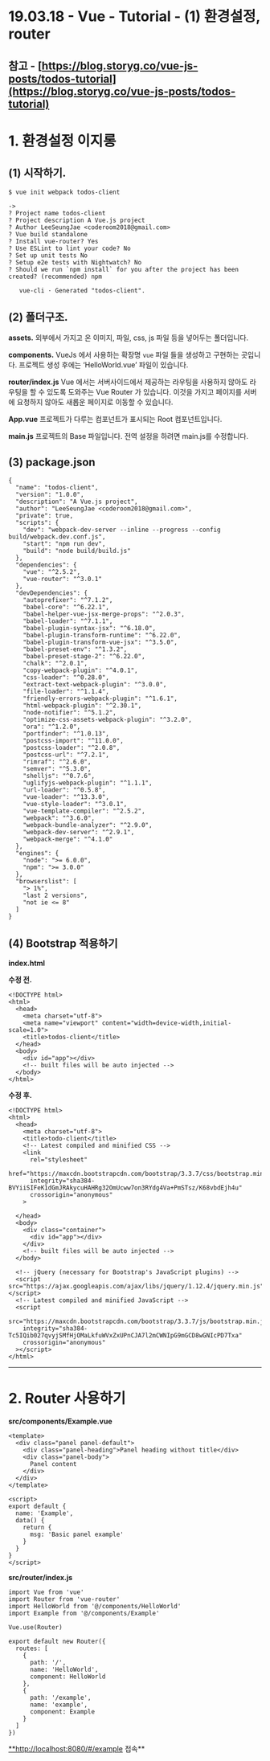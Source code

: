 # 19.03.18 - Vue - Tutorial - (1) 환경설정, router

## 참고 - [https://blog.storyg.co/vue-js-posts/todos-tutorial](https://blog.storyg.co/vue-js-posts/todos-tutorial)

# 1. 환경설정 이지롱

## (1) **시작하기.**

    $ vue init webpack todos-client
    
    ->
    ? Project name todos-client
    ? Project description A Vue.js project
    ? Author LeeSeungJae <coderoom2018@gmail.com>
    ? Vue build standalone
    ? Install vue-router? Yes
    ? Use ESLint to lint your code? No
    ? Set up unit tests No
    ? Setup e2e tests with Nightwatch? No
    ? Should we run `npm install` for you after the project has been created? (recommended) npm
    
       vue-cli · Generated "todos-client".

## (2) **폴더구조.**

[](https://www.notion.so/9d0dce2030d84769b2ddaebdfcc24f0e#e46e914634854583a8c65a12d0f9a5fb)

**assets.**
외부에서 가지고 온 이미지, 파일, css, js 파일 등을 넣어두는 폴더입니다.

**components.**
VueJs 에서 사용하는 확장명 `vue` 파일 들을 생성하고 구현하는 곳입니다. 프로젝트 생성 후에는 ‘HelloWorld.vue’ 파일이 있습니다.

**router/index.js**
Vue 에서는 서버사이드에서 제공하는 라우팅을 사용하지 않아도 라우팅을 할 수 있도록 도와주는 Vue Router 가 있습니다. 
이것을 가지고 페이지를 서버에 요청하지 않아도 새롭운 페이지로 이동할 수 있습니다.

**App.vue**
프로젝트가 다루는 컴포넌트가 표시되는 Root 컴포넌트입니다.

**main.js**
프로젝트의 Base 파일입니다. 전역 설정을 하려면 main.js를 수정합니다.

## (3) **package.json**

    {
      "name": "todos-client",
      "version": "1.0.0",
      "description": "A Vue.js project",
      "author": "LeeSeungJae <coderoom2018@gmail.com>",
      "private": true,
      "scripts": {
        "dev": "webpack-dev-server --inline --progress --config build/webpack.dev.conf.js",
        "start": "npm run dev",
        "build": "node build/build.js"
      },
      "dependencies": {
        "vue": "^2.5.2",
        "vue-router": "^3.0.1"
      },
      "devDependencies": {
        "autoprefixer": "^7.1.2",
        "babel-core": "^6.22.1",
        "babel-helper-vue-jsx-merge-props": "^2.0.3",
        "babel-loader": "^7.1.1",
        "babel-plugin-syntax-jsx": "^6.18.0",
        "babel-plugin-transform-runtime": "^6.22.0",
        "babel-plugin-transform-vue-jsx": "^3.5.0",
        "babel-preset-env": "^1.3.2",
        "babel-preset-stage-2": "^6.22.0",
        "chalk": "^2.0.1",
        "copy-webpack-plugin": "^4.0.1",
        "css-loader": "^0.28.0",
        "extract-text-webpack-plugin": "^3.0.0",
        "file-loader": "^1.1.4",
        "friendly-errors-webpack-plugin": "^1.6.1",
        "html-webpack-plugin": "^2.30.1",
        "node-notifier": "^5.1.2",
        "optimize-css-assets-webpack-plugin": "^3.2.0",
        "ora": "^1.2.0",
        "portfinder": "^1.0.13",
        "postcss-import": "^11.0.0",
        "postcss-loader": "^2.0.8",
        "postcss-url": "^7.2.1",
        "rimraf": "^2.6.0",
        "semver": "^5.3.0",
        "shelljs": "^0.7.6",
        "uglifyjs-webpack-plugin": "^1.1.1",
        "url-loader": "^0.5.8",
        "vue-loader": "^13.3.0",
        "vue-style-loader": "^3.0.1",
        "vue-template-compiler": "^2.5.2",
        "webpack": "^3.6.0",
        "webpack-bundle-analyzer": "^2.9.0",
        "webpack-dev-server": "^2.9.1",
        "webpack-merge": "^4.1.0"
      },
      "engines": {
        "node": ">= 6.0.0",
        "npm": ">= 3.0.0"
      },
      "browserslist": [
        "> 1%",
        "last 2 versions",
        "not ie <= 8"
      ]
    }

## (4) Bootstrap 적용하기

**index.html**

**수정 전.**

    <!DOCTYPE html>
    <html>
      <head>
        <meta charset="utf-8">
        <meta name="viewport" content="width=device-width,initial-scale=1.0">
        <title>todos-client</title>
      </head>
      <body>
        <div id="app"></div>
        <!-- built files will be auto injected -->
      </body>
    </html>

**수정 후.**

    <!DOCTYPE html>
    <html>
      <head>
        <meta charset="utf-8">
        <title>todo-client</title>
        <!-- Latest compiled and minified CSS -->
        <link 
          rel="stylesheet" 
          href="https://maxcdn.bootstrapcdn.com/bootstrap/3.3.7/css/bootstrap.min.css" 
          integrity="sha384-BVYiiSIFeK1dGmJRAkycuHAHRg32OmUcww7on3RYdg4Va+PmSTsz/K68vbdEjh4u" 
          crossorigin="anonymous"
        >
    
      </head>
      <body>
        <div class="container">
          <div id="app"></div>
        </div>
        <!-- built files will be auto injected -->
      </body>
    
      <!-- jQuery (necessary for Bootstrap's JavaScript plugins) -->
      <script src="https://ajax.googleapis.com/ajax/libs/jquery/1.12.4/jquery.min.js"></script>
      <!-- Latest compiled and minified JavaScript -->
      <script 
        src="https://maxcdn.bootstrapcdn.com/bootstrap/3.3.7/js/bootstrap.min.js" 
        integrity="sha384-Tc5IQib027qvyjSMfHjOMaLkfuWVxZxUPnCJA7l2mCWNIpG9mGCD8wGNIcPD7Txa" 
        crossorigin="anonymous"
      ></script>
    </html>

---

# 2. Router 사용하기

**src/components/Example.vue**

    <template>
      <div class="panel panel-default">
        <div class="panel-heading">Panel heading without title</div>
        <div class="panel-body">
          Panel content
        </div>
      </div>
    </template>
    
    <script>
    export default {
      name: 'Example',
      data() {
        return {
          msg: 'Basic panel example'
        }
      }
    }
    </script>

**src/router/index.js**

    import Vue from 'vue'
    import Router from 'vue-router'
    import HelloWorld from '@/components/HelloWorld'
    import Example from '@/components/Example'
    
    Vue.use(Router)
    
    export default new Router({
      routes: [
        {
          path: '/',
          name: 'HelloWorld',
          component: HelloWorld
        },
        {
          path: '/example',
          name: 'example',
          component: Example
        }
      ]
    })

[**http://localhost:8080/#/example](http://localhost:8080/#/example) 접속**

[](https://www.notion.so/9d0dce2030d84769b2ddaebdfcc24f0e#bd11dfa3c0ca4a7684bfc7b71525863e)

